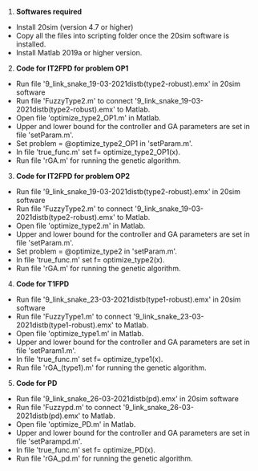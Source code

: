 
1. **Softwares required**
- Install 20sim (version 4.7 or higher)
- Copy all the files into scripting folder once the 20sim software is installed.
- Install Matlab 2019a or higher version.
2. **Code for IT2FPD for problem OP1**
- Run file '9_link_snake_19-03-2021distb(type2-robust).emx' in 20sim software
- Run file 'FuzzyType2.m' to connect '9_link_snake_19-03-2021distb(type2-robust).emx' to Matlab.
- Open file 'optimize_type2_OP1.m' in Matlab.
- Upper and lower bound for the controller and GA parameters are set in file 'setParam.m'.
- Set problem = @optimize_type2_OP1 in 'setParam.m'.
- In file 'true_func.m' set f= optimize_type2_OP1(x).
- Run file 'rGA.m' for running the genetic algorithm.
3.  **Code for IT2FPD for problem OP2**
- Run file '9_link_snake_19-03-2021distb(type2-robust).emx' in 20sim software
- Run file 'FuzzyType2.m' to connect '9_link_snake_19-03-2021distb(type2-robust).emx' to Matlab.
- Open file 'optimize_type2.m' in Matlab.
- Upper and lower bound for the controller and GA parameters are set in file 'setParam.m'.
- Set problem = @optimize_type2 in 'setParam.m'.
- In file 'true_func.m' set f= optimize_type2(x).
- Run file 'rGA.m' for running the genetic algorithm.
4. **Code for T1FPD**
- Run file '9_link_snake_23-03-2021distb(type1-robust).emx' in 20sim software
- Run file 'FuzzyType1.m' to connect '9_link_snake_23-03-2021distb(type1-robust).emx' to Matlab.
- Open file 'optimize_type1.m' in Matlab.
- Upper and lower bound for the controller and GA parameters are set in file 'setParam1.m'.
- In file 'true_func.m' set f= optimize_type1(x).
- Run file 'rGA_(type1).m' for running the genetic algorithm.
5. **Code for PD**
- Run file '9_link_snake_26-03-2021distb(pd).emx' in 20sim software
- Run file 'Fuzzypd.m' to connect '9_link_snake_26-03-2021distb(pd).emx' to Matlab.
- Open file 'optimize_PD.m' in Matlab.
- Upper and lower bound for the controller and GA parameters are set in file 'setParampd.m'.
- In file 'true_func.m' set f= optimize_PD(x).
- Run file 'rGA_pd.m' for running the genetic algorithm.

